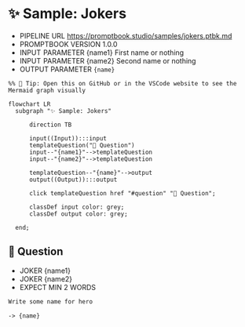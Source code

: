 # ✨ Sample: Jokers

-   PIPELINE URL https://promptbook.studio/samples/jokers.ptbk.md
-   PROMPTBOOK VERSION 1.0.0
-   INPUT  PARAMETER {name1} First name or nothing
-   INPUT  PARAMETER {name2} Second name or nothing
-   OUTPUT PARAMETER `{name}`

<!--Graph-->
<!-- ⚠️ WARNING: This section was auto-generated -->

```mermaid
%% 🔮 Tip: Open this on GitHub or in the VSCode website to see the Mermaid graph visually

flowchart LR
  subgraph "✨ Sample: Jokers"

      direction TB

      input((Input)):::input
      templateQuestion("💬 Question")
      input--"{name1}"-->templateQuestion
      input--"{name2}"-->templateQuestion

      templateQuestion--"{name}"-->output
      output((Output)):::output

      click templateQuestion href "#question" "💬 Question";

      classDef input color: grey;
      classDef output color: grey;

  end;
```

<!--/Graph-->

## 💬 Question

-   JOKER {name1}
-   JOKER {name2}
-   EXPECT MIN 2 WORDS

```markdown
Write some name for hero
```

`-> {name}`
